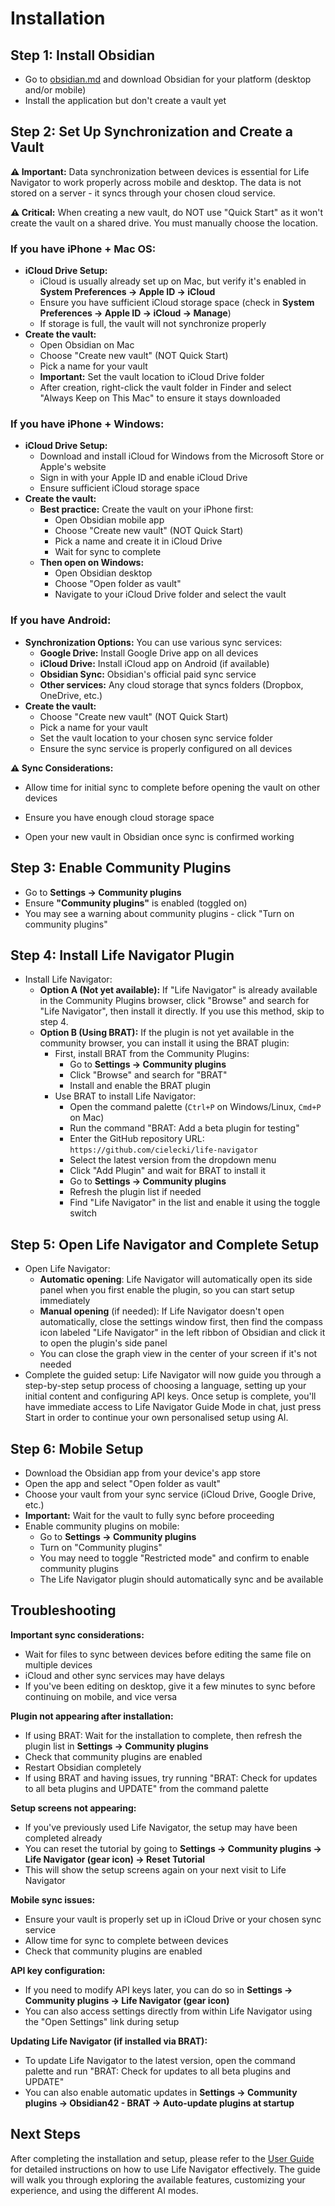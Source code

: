 # Installation

## Step 1: **Install Obsidian**

- Go to [obsidian.md](https://obsidian.md/) and download Obsidian for your platform (desktop and/or mobile)
- Install the application but don't create a vault yet

## Step 2: **Set Up Synchronization and Create a Vault**

**⚠️ Important:** Data synchronization between devices is essential for Life Navigator to work properly across mobile and desktop. The data is not stored on a server - it syncs through your chosen cloud service.

**⚠️ Critical:** When creating a new vault, do NOT use "Quick Start" as it won't create the vault on a shared drive. You must manually choose the location.

### If you have iPhone + Mac OS:
- **iCloud Drive Setup:**
  - iCloud is usually already set up on Mac, but verify it's enabled in **System Preferences → Apple ID → iCloud**
  - Ensure you have sufficient iCloud storage space (check in **System Preferences → Apple ID → iCloud → Manage**)
  - If storage is full, the vault will not synchronize properly
- **Create the vault:**
  - Open Obsidian on Mac
  - Choose "Create new vault" (NOT Quick Start)
  - Pick a name for your vault
  - **Important:** Set the vault location to iCloud Drive folder
  - After creation, right-click the vault folder in Finder and select "Always Keep on This Mac" to ensure it stays downloaded

### If you have iPhone + Windows:
- **iCloud Drive Setup:**
  - Download and install iCloud for Windows from the Microsoft Store or Apple's website
  - Sign in with your Apple ID and enable iCloud Drive
  - Ensure sufficient iCloud storage space
- **Create the vault:**
  - **Best practice:** Create the vault on your iPhone first:
    - Open Obsidian mobile app
    - Choose "Create new vault" (NOT Quick Start)
    - Pick a name and create it in iCloud Drive
    - Wait for sync to complete
  - **Then open on Windows:**
    - Open Obsidian desktop
    - Choose "Open folder as vault"
    - Navigate to your iCloud Drive folder and select the vault

### If you have Android:
- **Synchronization Options:** You can use various sync services:
  - **Google Drive:** Install Google Drive app on all devices
  - **iCloud Drive:** Install iCloud app on Android (if available)
  - **Obsidian Sync:** Obsidian's official paid sync service
  - **Other services:** Any cloud storage that syncs folders (Dropbox, OneDrive, etc.)
- **Create the vault:**
  - Choose "Create new vault" (NOT Quick Start)
  - Pick a name for your vault
  - Set the vault location to your chosen sync service folder
  - Ensure the sync service is properly configured on all devices

**⚠️ Sync Considerations:**
- Allow time for initial sync to complete before opening the vault on other devices
- Ensure you have enough cloud storage space

- Open your new vault in Obsidian once sync is confirmed working

## Step 3: **Enable Community Plugins**

- Go to **Settings → Community plugins** 
- Ensure **"Community plugins"** is enabled (toggled on)
- You may see a warning about community plugins - click "Turn on community plugins"

## Step 4: **Install Life Navigator Plugin**

- Install Life Navigator:
  - **Option A (Not yet available):** If "Life Navigator" is already available in the Community Plugins browser, click "Browse" and search for "Life Navigator", then install it directly. If you use this method, skip to step 4.
  - **Option B (Using BRAT):** If the plugin is not yet available in the community browser, you can install it using the BRAT plugin:
    - First, install BRAT from the Community Plugins:
        - Go to **Settings → Community plugins**
        - Click "Browse" and search for "BRAT"
        - Install and enable the BRAT plugin
    - Use BRAT to install Life Navigator:
        - Open the command palette (`Ctrl+P` on Windows/Linux, `Cmd+P` on Mac)
        - Run the command "BRAT: Add a beta plugin for testing"
        - Enter the GitHub repository URL: `https://github.com/cielecki/life-navigator`
        - Select the latest version from the dropdown menu
        - Click "Add Plugin" and wait for BRAT to install it
        - Go to **Settings → Community plugins**
        - Refresh the plugin list if needed
        - Find "Life Navigator" in the list and enable it using the toggle switch

## Step 5: **Open Life Navigator and Complete Setup**

- Open Life Navigator:
    - **Automatic opening**: Life Navigator will automatically open its side panel when you first enable the plugin, so you can start setup immediately
    - **Manual opening** (if needed): If Life Navigator doesn't open automatically, close the settings window first, then find the compass icon labeled "Life Navigator" in the left ribbon of Obsidian and click it to open the plugin's side panel
    - You can close the graph view in the center of your screen if it's not needed
- Complete the guided setup:
    Life Navigator will now guide you through a step-by-step setup process of choosing a language, setting up your initial content and configuring API keys. Once setup is complete, you'll have immediate access to Life Navigator Guide Mode in chat, just press Start in order to continue your own personalised setup using AI.

## Step 6: **Mobile Setup**

- Download the Obsidian app from your device's app store
- Open the app and select "Open folder as vault"
- Choose your vault from your sync service (iCloud Drive, Google Drive, etc.)
- **Important:** Wait for the vault to fully sync before proceeding
- Enable community plugins on mobile:
    - Go to **Settings → Community plugins**
    - Turn on "Community plugins" 
    - You may need to toggle "Restricted mode" and confirm to enable community plugins
    - The Life Navigator plugin should automatically sync and be available

## Troubleshooting

**Important sync considerations:**
- Wait for files to sync between devices before editing the same file on multiple devices
- iCloud and other sync services may have delays
- If you've been editing on desktop, give it a few minutes to sync before continuing on mobile, and vice versa

**Plugin not appearing after installation:**
- If using BRAT: Wait for the installation to complete, then refresh the plugin list in **Settings → Community plugins**
- Check that community plugins are enabled
- Restart Obsidian completely
- If using BRAT and having issues, try running "BRAT: Check for updates to all beta plugins and UPDATE" from the command palette

**Setup screens not appearing:**
- If you've previously used Life Navigator, the setup may have been completed already
- You can reset the tutorial by going to **Settings → Community plugins → Life Navigator (gear icon) → Reset Tutorial**
- This will show the setup screens again on your next visit to Life Navigator

**Mobile sync issues:**
- Ensure your vault is properly set up in iCloud Drive or your chosen sync service
- Allow time for sync to complete between devices
- Check that community plugins are enabled

**API key configuration:**
- If you need to modify API keys later, you can do so in **Settings → Community plugins → Life Navigator (gear icon)**
- You can also access settings directly from within Life Navigator using the "Open Settings" link during setup

**Updating Life Navigator (if installed via BRAT):**
- To update Life Navigator to the latest version, open the command palette and run "BRAT: Check for updates to all beta plugins and UPDATE"
- You can also enable automatic updates in **Settings → Community plugins → Obsidian42 - BRAT → Auto-update plugins at startup**

## Next Steps

After completing the installation and setup, please refer to the [User Guide](USER-GUIDE.md) for detailed instructions on how to use Life Navigator effectively. The guide will walk you through exploring the available features, customizing your experience, and using the different AI modes.
